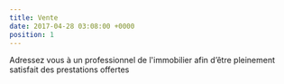 ```yaml
---
title: Vente
date: 2017-04-28 03:08:00 +0000
position: 1
---
```


Adressez vous à un professionnel de l'immobilier afin d’être pleinement satisfait des prestations offertes